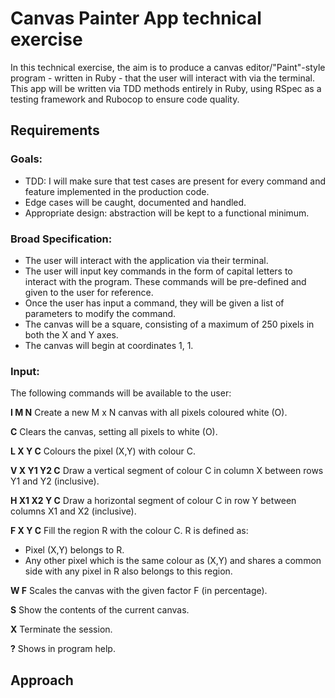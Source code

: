 # Canvas Painter App technical exercise

In this technical exercise, the aim is to produce a canvas editor/"Paint"-style program - written in Ruby - that the user will interact with via the terminal. This app will be written via TDD methods entirely in Ruby, using RSpec as a testing framework and Rubocop to ensure code quality.

## Requirements

### Goals:
- TDD: I will make sure that test cases are present for every command and feature implemented in the production code.
- Edge cases will be caught, documented and handled.
- Appropriate design: abstraction will be kept to a functional minimum.

### Broad Specification:
- The user will interact with the application via their terminal.
- The user will input key commands in the form of capital letters to interact with the program. These commands will be pre-defined and given to the user for reference.
- Once the user has input a command, they will be given a list of parameters to modify the command.
- The canvas will be a square, consisting of a maximum of 250 pixels in both the X and Y axes.
- The canvas will begin at coordinates 1, 1.

### Input:
The following commands will be available to the user:

__I M N__
Create a new M x N canvas with all pixels coloured white (O).

__C__
Clears the canvas, setting all pixels to white (O).

__L X Y C__
Colours the pixel (X,Y) with colour C.

__V X Y1 Y2 C__
Draw a vertical segment of colour C in column X between rows Y1 and Y2 (inclusive).

__H X1 X2 Y C__
Draw a horizontal segment of colour C in row Y between columns X1 and X2 (inclusive).

__F X Y C__
Fill the region R with the colour C. R is defined as:
- Pixel (X,Y) belongs to R.
- Any other pixel which is the same colour as (X,Y) and shares a common side with any pixel in R also belongs to
this region.

__W F__
Scales the canvas with the given factor F (in percentage).

__S__
Show the contents of the current canvas.

__X__
Terminate the session.

__?__
Shows in program help.

## Approach
